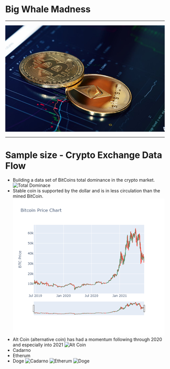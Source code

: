 # Big Whale Madness
____
![Coin](/images/coin.jpg)
___
# Sample size - Crypto Exchange Data Flow
 * Building a data set of BitCoins total dominance in the crypto market.
 ![Total Dominace](/images/bokeh_plot.png)
 * Stable coin is supported by the dollar and is in less circulation than the mined BitCoin. 
![BitCoin Dominanace](/images/Bitcoin_Price_Chart.png)
* Alt Coin (alternative coin) has had a momentum following through 2020 and especially into 2021
![Alt Coin](/images/Alt_Prie_Chart.png)
* Cadarno
* Etherum
* Doge
![Cadarno](/images/Cadarno_Prie_Chart.png)
![Etherum](/images/Ethereum_Prie_Chart.png)
![Doge](Doge/images/_Prie_Chart.png)
